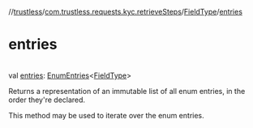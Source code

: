 //[trustless](../../../index.md)/[com.trustless.requests.kyc.retrieveSteps](../index.md)/[FieldType](index.md)/[entries](entries.md)

# entries

\
val [entries](entries.md): [EnumEntries](https://kotlinlang.org/api/latest/jvm/stdlib/kotlin.enums/-enum-entries/index.html)&lt;[FieldType](index.md)&gt;

Returns a representation of an immutable list of all enum entries, in the order they're declared.

This method may be used to iterate over the enum entries.
